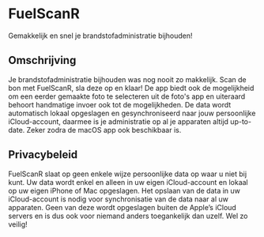 # FuelScanR
Gemakkelijk en snel je brandstofadministratie bijhouden!

## Omschrijving

Je brandstofadministratie bijhouden was nog nooit zo makkelijk. Scan de bon met FuelScanR, sla deze op en klaar! De app biedt ook de mogelijkheid om een eerder gemaakte foto te selecteren uit de foto's app en uiteraard behoort handmatige invoer ook tot de mogelijkheden. De data wordt automatisch lokaal opgeslagen en gesynchroniseerd naar jouw persoonlijke iCloud-account, daarmee is je administratie op al je apparaten altijd up-to-date. Zeker zodra de macOS app ook beschikbaar is.

## Privacybeleid

FuelScanR slaat op geen enkele wijze persoonlijke data op waar u niet bij kunt. Uw data wordt enkel en alleen in uw eigen iCloud-account en lokaal op uw eigen iPhone of Mac opgeslagen. Het opslaan van de data in uw iCloud-account is nodig voor synchronisatie van de data naar al uw apparaten. Geen van deze wordt opgeslagen buiten de Apple’s iCloud servers en is dus ook voor niemand anders toegankelijk dan uzelf. Wel zo veilig!

